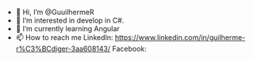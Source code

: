 - 👋 Hi, I’m @GuuilhermeR
- 👀 I’m interested in develop in C#.
- 🌱 I’m currently learning Angular
- 📫 How to reach me 
LinkedIn: https://www.linkedin.com/in/guilherme-r%C3%BCdiger-3aa608143/
Facebook: 

